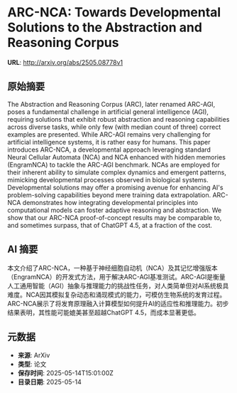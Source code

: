 # ARC-NCA: Towards Developmental Solutions to the Abstraction and Reasoning Corpus

**URL**: http://arxiv.org/abs/2505.08778v1

## 原始摘要

The Abstraction and Reasoning Corpus (ARC), later renamed ARC-AGI, poses a
fundamental challenge in artificial general intelligence (AGI), requiring
solutions that exhibit robust abstraction and reasoning capabilities across
diverse tasks, while only few (with median count of three) correct examples are
presented. While ARC-AGI remains very challenging for artificial intelligence
systems, it is rather easy for humans. This paper introduces ARC-NCA, a
developmental approach leveraging standard Neural Cellular Automata (NCA) and
NCA enhanced with hidden memories (EngramNCA) to tackle the ARC-AGI benchmark.
NCAs are employed for their inherent ability to simulate complex dynamics and
emergent patterns, mimicking developmental processes observed in biological
systems. Developmental solutions may offer a promising avenue for enhancing
AI's problem-solving capabilities beyond mere training data extrapolation.
ARC-NCA demonstrates how integrating developmental principles into
computational models can foster adaptive reasoning and abstraction. We show
that our ARC-NCA proof-of-concept results may be comparable to, and sometimes
surpass, that of ChatGPT 4.5, at a fraction of the cost.


## AI 摘要

本文介绍了ARC-NCA，一种基于神经细胞自动机（NCA）及其记忆增强版本（EngramNCA）的开发式方法，用于解决ARC-AGI基准测试。ARC-AGI是衡量人工通用智能（AGI）抽象与推理能力的挑战性任务，对人类简单但对AI系统极具难度。NCA因其模拟复杂动态和涌现模式的能力，可模仿生物系统的发育过程。ARC-NCA展示了将发育原理融入计算模型如何提升AI的适应性和推理能力。初步结果表明，其性能可能媲美甚至超越ChatGPT 4.5，而成本显著更低。

## 元数据

- **来源**: ArXiv
- **类型**: 论文
- **保存时间**: 2025-05-14T15:01:00Z
- **目录日期**: 2025-05-14
